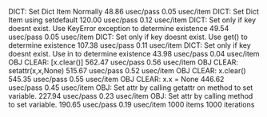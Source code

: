 DICT: Set Dict Item Normally  48.86 usec/pass  0.05 usec/item
DICT: Set Dict Item using setdefault 120.00 usec/pass  0.12 usec/item
DICT: Set only if key doesnt exist. Use KeyError exception to determine existence  49.54 usec/pass  0.05 usec/item
DICT: Set only if key doesnt exist. Use get() to determine existence 107.38 usec/pass  0.11 usec/item
DICT: Set only if key doesnt exist. Use in to determine existence  43.98 usec/pass  0.04 usec/item
OBJ CLEAR: [x.clear()] 562.47 usec/pass  0.56 usec/item
OBJ CLEAR: setattr(x,x,None) 515.67 usec/pass  0.52 usec/item
OBJ CLEAR: x.clear() 545.35 usec/pass  0.55 usec/item
OBJ CLEAR: x.x = None 446.62 usec/pass  0.45 usec/item
OBJ: Set attr by calling getattr on method to set variable. 227.94 usec/pass  0.23 usec/item
OBJ: Set attr by calling method to set variable. 190.65 usec/pass  0.19 usec/item
1000 items
1000 iterations

